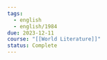 ```yaml
---
tags:
  - english
  - english/1984
due: 2023-12-11
course: "[[World Literature]]"
status: Complete
---
```

